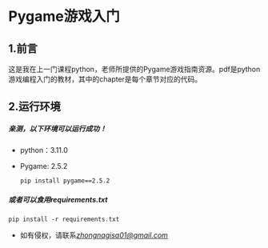# Pygame游戏入门

## 1.前言

这是我在上一门课程python，老师所提供的Pygame游戏指南资源。pdf是python游戏编程入门的教材，其中的chapter是每个章节对应的代码。

## 2.运行环境

##### 亲测，以下环境可以运行成功！

- python：3.11.0

- Pygame: 2.5.2

  ``` shell
  pip install pygame==2.5.2
  ```

##### 或者可以食用requirements.txt

``` shell
pip install -r requirements.txt
```
- 如有侵权，请联系*zhongnagisa01@gmail.com*

